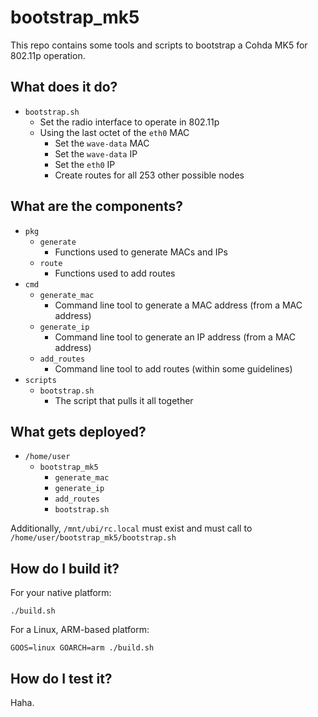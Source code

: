 # bootstrap_mk5

This repo contains some tools and scripts to bootstrap a Cohda MK5 for 802.11p operation.

## What does it do?

- `bootstrap.sh`
    - Set the radio interface to operate in 802.11p
    - Using the last octet of the `eth0` MAC
        - Set the `wave-data` MAC
        - Set the `wave-data` IP
        - Set the `eth0` IP
        - Create routes for all 253 other possible nodes

## What are the components?

- `pkg`
    - `generate`
        - Functions used to generate MACs and IPs
    - `route`
        - Functions used to add routes
- `cmd`
    - `generate_mac`
        - Command line tool to generate a MAC address (from a MAC address)
    - `generate_ip`
        - Command line tool to generate an IP address (from a MAC address)
    - `add_routes`
        - Command line tool to add routes (within some guidelines)
- `scripts`
    - `bootstrap.sh`
        - The script that pulls it all together

## What gets deployed?

- `/home/user`
    - `bootstrap_mk5`
        - `generate_mac`
        - `generate_ip`
        - `add_routes`
        - `bootstrap.sh`

Additionally, `/mnt/ubi/rc.local` must exist and must call to `/home/user/bootstrap_mk5/bootstrap.sh`

## How do I build it?

For your native platform:

    ./build.sh

For a Linux, ARM-based platform:

    GOOS=linux GOARCH=arm ./build.sh

## How do I test it?

Haha.

